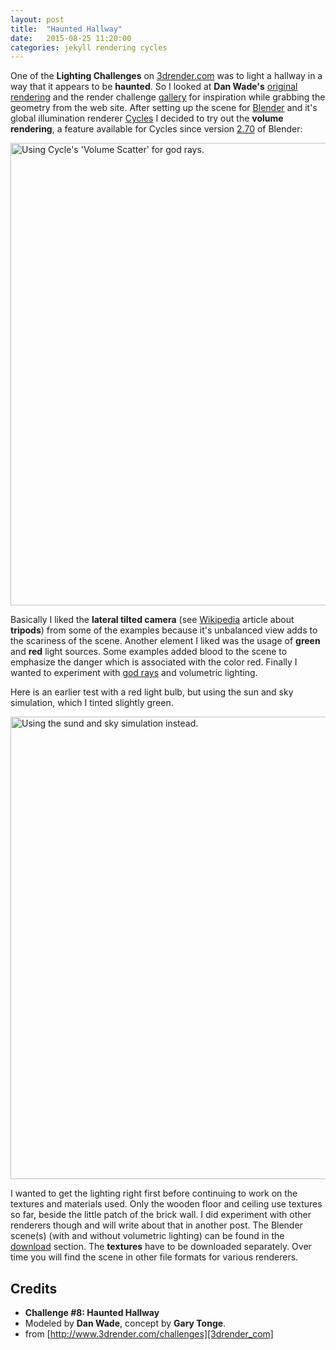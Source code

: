 ```yaml
---
layout: post
title:  "Haunted Hallway"
date:   2015-08-25 11:20:00
categories: jekyll rendering cycles
---
```


One of the __Lighting Challenges__ on [3drender.com][3drender_com] was
to light a hallway in a way that it appears to be __haunted__. So I
looked at __Dan Wade's__ [original rendering][dan_wade] and the render
challenge [gallery][hauntedhallway] for inspiration while grabbing the
geometry from the web site. After setting up the scene for
[Blender][blender] and it's global illumination renderer
[Cycles][cycles] I decided to try out the __volume rendering__, a
feature available for Cycles since version [2.70][blender_2_70] of
Blender:

<p class="text-center"><img
src="/assets/hallway_cycles_volumetric.png" alt="Using Cycle's 'Volume
Scatter' for god rays." width="740" class="img-thumbnail"/></p>

Basically I liked the __lateral tilted camera__ (see
[Wikipedia][wikipedia] article about __tripods__) from some of the
examples because it's unbalanced view adds to the scariness of the
scene. Another element I liked was the usage of __green__ and __red__
light sources. Some examples added blood to the scene to emphasize the
danger which is associated with the color red. Finally I wanted to
experiment with [god rays][crepuscular] and volumetric lighting.

Here is an earlier test with a red light bulb, but using the sun and
sky simulation, which I tinted slightly green.

<p class="text-center"><img src="/assets/hallway_cycles.png"
alt="Using the sund and sky simulation instead." width="740"
class="img-thumbnail"/></p>

I wanted to get the lighting right first before continuing to work on
the textures and materials used. Only the wooden floor and ceiling use
textures so far, beside the little patch of the brick wall. I did
experiment with other renderers though and will write about that in
another post. The Blender scene(s) (with and without volumetric
lighting) can be found in the [download][download] section. The
__textures__ have to be downloaded separately. Over time you will find
the scene in other file formats for various renderers.

Credits
-------

* __Challenge #8: Haunted Hallway__
* Modeled by __Dan Wade__, concept by __Gary Tonge__.
* from [http://www.3drender.com/challenges][3drender_com]

[3drender_com]:   http://www.3drender.com/challenges
[dan_wade]:       http://forums.cgsociety.org/showthread.php?f=185&t=436232
[hauntedhallway]: http://www.3drender.com/challenges/hauntedhallway/index.htm
[blender]:        https://www.blender.org/
[cycles]:         https://www.blender.org/manual/render/cycles/index.html
[blender_2_70]:   http://wiki.blender.org/index.php/Dev:Ref/Release_Notes/2.70/Cycles
[wikipedia]:      https://en.wikipedia.org/wiki/Tripod_%28photography%29
[crepuscular]:    https://en.wikipedia.org/wiki/Crepuscular_rays
[download]:       https://www.janwalter.org/download
